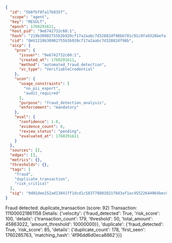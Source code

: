 ```json
{
  "id": "5b8fbf8fa17b835f",
  "scope": "agent",
  "key": "RESULT",
  "epoch": 1760291611,
  "host_pid": "9e6742732c60:1",
  "hash": "219b30902755b3b920cf17a2aabc7d32882df98bb701c91c8fa9326befa13711",
  "cid": "QmV1219b30902755b3b920cf17a2aabc7d32882df98b",
  "aicp": {
    "prov": {
      "issuer": "9e6742732c60:1",
      "created_at": 1760291611,
      "method": "automated_fraud_detection",
      "vc_type": "VerifiableCredential"
    },
    "ucon": {
      "usage_constraints": [
        "no_pii_export",
        "audit_required"
      ],
      "purpose": "fraud_detection_analysis",
      "enforcement": "mandatory"
    },
    "eval": {
      "confidence": 1.0,
      "evidence_count": 0,
      "review_status": "pending",
      "evaluated_at": 1760291611
    }
  },
  "sources": [],
  "edges": [],
  "metrics": {},
  "thresholds": {},
  "tags": [
    "fraud",
    "duplicate_transaction",
    "risk_critical"
  ],
  "sig": "9d01dee252ad13841ff1dcd1c583778801021f8d3af1ac45522644064bec8d65"
}
```

Fraud detected: duplicate_transaction (score: 92)
Transaction: 111000021861158
Details: {'velocity': {'fraud_detected': True, 'risk_score': 100, 'details': {'transaction_count': 179, 'threshold': 50, 'total_amount': 45863022, 'amount_threshold': 10000000}}, 'duplicate': {'fraud_detected': True, 'risk_score': 85, 'details': {'duplicate_count': 178, 'first_seen': 1760285763, 'matching_hash': '4f96dd6d0eca8862'}}}